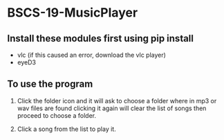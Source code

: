 # BSCS-19-MusicPlayer

## Install these modules first using pip install
- vlc (if this caused an error, download the vlc player)
- eyeD3

## To use the program
1. Click the folder icon and it will ask to choose a folder where in mp3 or wav files are found clicking it again will clear the list of songs then proceed to choose a folder.

2. Click a song from the list to play it.
